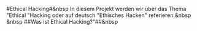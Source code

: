 #Ethical Hacking#&nbsp
In diesem Projekt werden wir über das Thema "Ethical "Hacking oder auf deutsch "Ethisches Hacken" referieren.&nbsp
&nbsp
##Was ist Ethical Hacking?"##&nbsp
